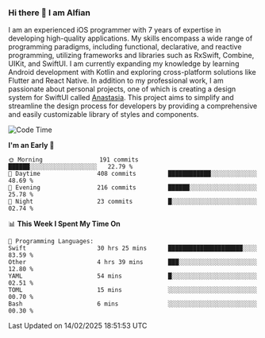 ### Hi there 👋 I am Alfian
I am an experienced iOS programmer with 7 years of expertise in developing high-quality applications. My skills encompass a wide range of programming paradigms, including functional, declarative, and reactive programming, utilizing frameworks and libraries such as RxSwift, Combine, UIKit, and SwiftUI. I am currently expanding my knowledge by learning Android development with Kotlin and exploring cross-platform solutions like Flutter and React Native. In addition to my professional work, I am passionate about personal projects, one of which is creating a design system for SwiftUI called [Anastasia](https://github.com/alfian0/Anastasia). This project aims to simplify and streamline the design process for developers by providing a comprehensive and easily customizable library of styles and components.

<!--START_SECTION:waka-->
![Code Time](http://img.shields.io/badge/Code%20Time-502%20hrs%2013%20mins-blue)

**I'm an Early 🐤** 

```text
🌞 Morning                191 commits         ██████░░░░░░░░░░░░░░░░░░░   22.79 % 
🌆 Daytime                408 commits         ████████████░░░░░░░░░░░░░   48.69 % 
🌃 Evening                216 commits         ██████░░░░░░░░░░░░░░░░░░░   25.78 % 
🌙 Night                  23 commits          █░░░░░░░░░░░░░░░░░░░░░░░░   02.74 % 
```


📊 **This Week I Spent My Time On** 

```text
💬 Programming Languages: 
Swift                    30 hrs 25 mins      █████████████████████░░░░   83.59 % 
Other                    4 hrs 39 mins       ███░░░░░░░░░░░░░░░░░░░░░░   12.80 % 
YAML                     54 mins             █░░░░░░░░░░░░░░░░░░░░░░░░   02.51 % 
TOML                     15 mins             ░░░░░░░░░░░░░░░░░░░░░░░░░   00.70 % 
Bash                     6 mins              ░░░░░░░░░░░░░░░░░░░░░░░░░   00.30 % 
```


 Last Updated on 14/02/2025 18:51:53 UTC
<!--END_SECTION:waka-->
